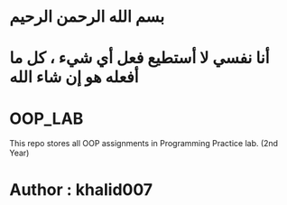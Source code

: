 # بسم الله الرحمن الرحيم
# أنا نفسي لا أستطيع فعل أي شيء ، كل ما أفعله هو إن شاء الله
# OOP_LAB
This repo stores all OOP assignments in Programming Practice lab. (2nd Year)

# Author : khalid007
